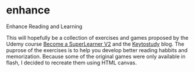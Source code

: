 # enhance
Enhance Reading and Learning


This will hopefully be a collection of exercises and games proposed by the Udemy course  [Become a SuperLearner V2](https://www.udemy.com/become-a-superlearner-2-speed-reading-memory-accelerated-learning/) and the [Keytostudy](http://www.keytostudy.com/category/goldentouch-keytostudy-main/) blog.  The puprose of the exercises is to help you develop better reading habbits and memorization. Because some of the original games were only available in flash, I decided to recreate them using HTML canvas.
